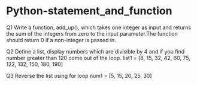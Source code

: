 # Python-statement_and_function

Q1
Write a function, add_up(), which takes one integer as input and returns the sum of the integers from zero to the input parameter.The function should return 0 if a non-integer is passed in.

Q2
Define a list, display numbers which are divisible by 4 and if you find number greater than 120 come out of the loop.
list1 = [8, 15, 32, 42, 60, 75, 122, 132, 150, 180, 190]

Q3
Reverse the list using for loop
num1 = [5, 15, 20, 25, 30]
